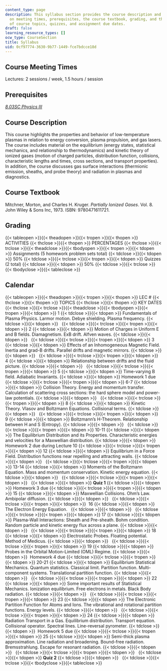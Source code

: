```yaml
---
content_type: page
description: This syllabus section provides the course description and information
  on meeting times, prerequisites, the course textbook, grading, and the schedule
  of course topics, quizzes, and assignment due dates.
draft: false
learning_resource_types: []
ocw_type: CourseSection
title: Syllabus
uid: 0cf97774-3630-9b77-1449-fce7bdcce18d
---
```

## Course Meeting Times

Lectures: 2 sessions / week, 1.5 hours / session

## Prerequisites

[*8.03SC Physics III*](/courses/8-03sc-physics-iii-vibrations-and-waves-fall-2016/)

## Course Description

This course highlights the properties and behavior of low-temperature plasmas in relation to energy conversion, plasma propulsion, and gas lasers. The course includes material on the equilibrium (energy states, statistical mechanics, and relationship to thermodynamics) and kinetic theory of ionized gases (motion of charged particles, distribution function, collisions, characteristic lengths and times, cross sections, and transport properties). In addition, the course discusses gas surface interactions (thermionic emission, sheaths, and probe theory) and radiation in plasmas and diagnostics.

## Course Textbook

Mitchner, Morton, and Charles H. Kruger. *Partially Ionized Gases*. Vol. 8. John Wiley & Sons Inc, 1973. ISBN: 9780471611721.

## Grading

{{< tableopen >}}{{< theadopen >}}{{< tropen >}}{{< thopen >}}
ACTIVITIES
{{< thclose >}}{{< thopen >}}
PERCENTAGES
{{< thclose >}}{{< trclose >}}{{< theadclose >}}{{< tbodyopen >}}{{< tropen >}}{{< tdopen >}}
Assignments (5 homework problem sets total)
{{< tdclose >}}{{< tdopen >}}
50%
{{< tdclose >}}{{< trclose >}}{{< tropen >}}{{< tdopen >}}
Quizzes (2 total)
{{< tdclose >}}{{< tdopen >}}
50%
{{< tdclose >}}{{< trclose >}}{{< tbodyclose >}}{{< tableclose >}}

## Calendar

{{< tableopen >}}{{< theadopen >}}{{< tropen >}}{{< thopen >}}
LEC #
{{< thclose >}}{{< thopen >}}
TOPICS
{{< thclose >}}{{< thopen >}}
KEY DATES
{{< thclose >}}{{< trclose >}}{{< theadclose >}}{{< tbodyopen >}}{{< tropen >}}{{< tdopen >}}
1
{{< tdclose >}}{{< tdopen >}}
Fundamentals of Plasma Physics. Larmor motion. Debye shielding. Plasma frequency.
{{< tdclose >}}{{< tdopen >}}
 
{{< tdclose >}}{{< trclose >}}{{< tropen >}}{{< tdopen >}}
2
{{< tdclose >}}{{< tdopen >}}
Motion of Charges in Uniform E and B fields. Diamagnetism. ExB drift. Alfven waves.
{{< tdclose >}}{{< tdopen >}}
 
{{< tdclose >}}{{< trclose >}}{{< tropen >}}{{< tdopen >}}
3
{{< tdclose >}}{{< tdopen >}}
Effects of an Inhomogeneous Magnetic Field. Inertia and grad-B drifts. Parallel drifts and magnetic mirrors.
{{< tdclose >}}{{< tdopen >}}
 
{{< tdclose >}}{{< trclose >}}{{< tropen >}}{{< tdopen >}}
4
{{< tdclose >}}{{< tdopen >}}
Relationship between drifts and the fluid picture.
{{< tdclose >}}{{< tdopen >}}
 
{{< tdclose >}}{{< trclose >}}{{< tropen >}}{{< tdopen >}}
5
{{< tdclose >}}{{< tdopen >}}
Time-varying B field. Adiabatic Invariants.
{{< tdclose >}}{{< tdopen >}}
Homework 1 due
{{< tdclose >}}{{< trclose >}}{{< tropen >}}{{< tdopen >}}
6-7
{{< tdclose >}}{{< tdopen >}}
Collision Theory. Energy and momentum transfer. Calculation of scattering cross sections: the hard sphere model and power-law potentials.
{{< tdclose >}}{{< tdopen >}}
 
{{< tdclose >}}{{< trclose >}}{{< tropen >}}{{< tdopen >}}
8
{{< tdclose >}}{{< tdopen >}}
Kinetic Theory. Vlasov and Boltzmann Equations. Collisional terms.
{{< tdclose >}}{{< tdopen >}}
 
{{< tdclose >}}{{< trclose >}}{{< tropen >}}{{< tdopen >}}
9
{{< tdclose >}}{{< tdopen >}}
Boltzmann’s H-Theorem. Relationship between H and S (Entropy).
{{< tdclose >}}{{< tdopen >}}
 
{{< tdclose >}}{{< trclose >}}{{< tropen >}}{{< tdopen >}}
10-11
{{< tdclose >}}{{< tdopen >}}
The Equilibrium Distribution and its Properties. Characteristic energies and velocities for a Maxwellian distribution.
{{< tdclose >}}{{< tdopen >}}
Homework 2 due during Lecture 10
{{< tdclose >}}{{< trclose >}}{{< tropen >}}{{< tdopen >}}
12
{{< tdclose >}}{{< tdopen >}}
Equilibrium in a Force Field. Distribution functions near repelling and attracting walls.
{{< tdclose >}}{{< tdopen >}}
 
{{< tdclose >}}{{< trclose >}}{{< tropen >}}{{< tdopen >}}
13-14
{{< tdclose >}}{{< tdopen >}}
Moments of the Boltzmann Equation. Mass and momentum conservation. Kinetic energy equation.
{{< tdclose >}}{{< tdopen >}}
 
{{< tdclose >}}{{< trclose >}}{{< tropen >}}{{< tdopen >}}
 
{{< tdclose >}}{{< tdopen >}}
**Quiz 1**
{{< tdclose >}}{{< tdopen >}}
Homework 3 due
{{< tdclose >}}{{< trclose >}}{{< tropen >}}{{< tdopen >}}
15
{{< tdclose >}}{{< tdopen >}}
Maxwellian Collisions. Ohm’s Law. Ambipolar diffusion.
{{< tdclose >}}{{< tdopen >}}
 
{{< tdclose >}}{{< trclose >}}{{< tropen >}}{{< tdopen >}}
 16
{{< tdclose >}}{{< tdopen >}}
The Electron Energy Equation.  
{{< tdclose >}}{{< tdopen >}}
 
{{< tdclose >}}{{< trclose >}}{{< tropen >}}{{< tdopen >}}
17
{{< tdclose >}}{{< tdopen >}}
Plasma-Wall Interactions: Sheath and Pre-sheath. Bohm condition. Random particle and kinetic energy flux across a plane.
{{< tdclose >}}{{< tdopen >}}
 
{{< tdclose >}}{{< trclose >}}{{< tropen >}}{{< tdopen >}}
18
{{< tdclose >}}{{< tdopen >}}
Electrostatic Probes. Floating potential. Method of Medicus.
{{< tdclose >}}{{< tdopen >}}
 
{{< tdclose >}}{{< trclose >}}{{< tropen >}}{{< tdopen >}}
19
{{< tdclose >}}{{< tdopen >}}
Probes in the Orbital Motion-Limited (OML) Regime.
{{< tdclose >}}{{< tdopen >}}
 Homework 4 due
{{< tdclose >}}{{< trclose >}}{{< tropen >}}{{< tdopen >}}
20-21
{{< tdclose >}}{{< tdopen >}}
Equilibrium Statistical Mechanics. Quantum statistics. Classical limit. Partition function. Multi-component systems. Translational partition function.
{{< tdclose >}}{{< tdopen >}}
 
{{< tdclose >}}{{< trclose >}}{{< tropen >}}{{< tdopen >}}
22
{{< tdclose >}}{{< tdopen >}}
Some important results of Statistical Mechanics. Ionization equilibrium. Free electrons in metals. Black Body radiation.
{{< tdclose >}}{{< tdopen >}}
 
{{< tdclose >}}{{< trclose >}}{{< tropen >}}{{< tdopen >}}
23
{{< tdclose >}}{{< tdopen >}}
The Electronic Partition Function for Atoms and Ions. The vibrational and rotational partition functions. Energy levels.
{{< tdclose >}}{{< tdopen >}}
 
{{< tdclose >}}{{< trclose >}}{{< tropen >}}{{< tdopen >}}
24
{{< tdclose >}}{{< tdopen >}}
Radiation Transport in a Gas. Equilibrium distribution. Transport equation. Collisional operator. Spectral lines. Line-reversal pyrometer.
{{< tdclose >}}{{< tdopen >}}
 Homework 5 due
{{< tdclose >}}{{< trclose >}}{{< tropen >}}{{< tdopen >}}
25
{{< tdclose >}}{{< tdopen >}}
Semi-thick plasma approximation. Line radiation and broadening. Bound-free radiation. Bremsstrahlung. Escape for resonant radiation.
{{< tdclose >}}{{< tdopen >}}
 
{{< tdclose >}}{{< trclose >}}{{< tropen >}}{{< tdopen >}}
 
{{< tdclose >}}{{< tdopen >}}
**Quiz 2**
{{< tdclose >}}{{< tdopen >}}
 
{{< tdclose >}}{{< trclose >}}{{< tbodyclose >}}{{< tableclose >}}